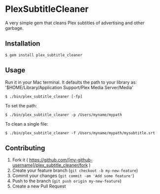 # PlexSubtitleCleaner

A very simple gem that cleans Plex subtitles of advertising and other garbage.

## Installation

    $ gem install plex_subtitle_cleaner

## Usage

Run it in your Mac terminal. It defaults the path to your library as: '$HOME/Library/Application Support/Plex Media Server/Media'

    $ ./bin/plex_subtitle_cleaner [-fp]

To set the path:

    $ ./bin/plex_subtitle_cleaner -p /Users/myname/mypath

To clean a single file:

    $ ./bin/plex_subtitle_cleaner -f /Users/myname/mypath/mysubtitle.srt

## Contributing

1. Fork it ( https://github.com/[my-github-username]/plex_subtitle_cleaner/fork )
2. Create your feature branch (`git checkout -b my-new-feature`)
3. Commit your changes (`git commit -am 'Add some feature'`)
4. Push to the branch (`git push origin my-new-feature`)
5. Create a new Pull Request